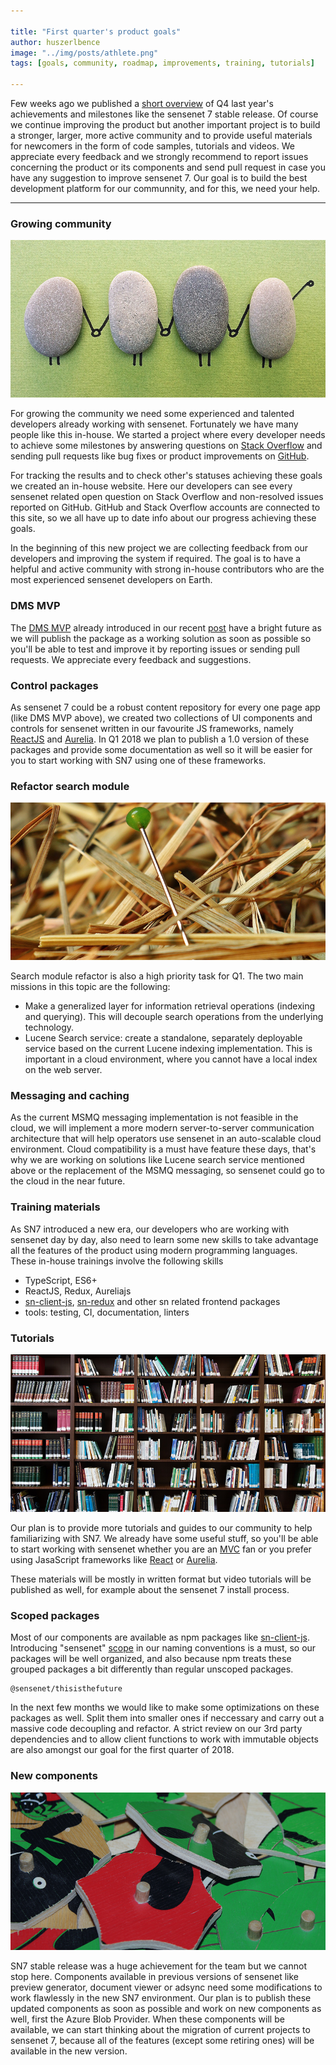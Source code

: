 ```yaml
---

title: "First quarter's product goals"
author: huszerlbence
image: "../img/posts/athlete.png"
tags: [goals, community, roadmap, improvements, training, tutorials]

---
```


Few weeks ago we published a [short overview](/blog/2018/01/24/q4-results) of Q4 last year's achievements and milestones like the sensenet 7 stable release. Of course we continue improving the product but another important project is to build a stronger, larger, more active community and to provide useful materials for newcomers in the form of code samples, tutorials and videos.
We appreciate every feedback and we strongly recommend to report issues concerning the product or its components and send pull request in case you have any suggestion to improve sensenet 7. 
Our goal is to build the best development platform for our communnity, and for this, we need your help.

---

### Growing community
![Community Rocks](/img/posts/community-rocks.png "Community Rocks")

For growing the community we need some experienced and talented developers already working with sensenet. Fortunately we have many people like this in-house. We started a project where every developer needs to achieve some milestones by answering questions on [Stack Overflow](https://stackoverflow.com/questions/tagged/sensenet) and sending pull requests like bug fixes or product improvements on [GitHub](https://github.com/SenseNet).

For tracking the results and to check other's statuses achieving these goals we created an in-house website.
Here our developers can see every sensenet related open question on Stack Overflow and non-resolved issues reported on GitHub.
GitHub and Stack Overflow accounts are connected to this site, so we all have up to date info about our progress achieving these goals.

In the beginning of this new project we are collecting feedback from our developers and improving the system if required. The goal is to have a helpful and active community with strong in-house contributors who are the most experienced sensenet developers on Earth.


### DMS MVP

The [DMS MVP](https://github.com/SenseNet/sn-dms-demo) already introduced in our recent [post](/blog/2018/01/24/q4-results#dms-mvp) have a bright future as we will publish the package as a working solution as soon as possible so you'll be able to test and improve it by reporting issues or sending pull requests. We appreciate every feedback and suggestions.

### Control packages

As sensenet 7 could be a robust content repository for every one page app (like DMS MVP above), we created two collections of UI components and controls for sensenet written in our favourite JS frameworks, namely [ReactJS](https://github.com/SenseNet/sn-controls-react) and [Aurelia](https://github.com/SenseNet/sn-controls-aurelia).
In Q1 2018 we plan to publish a 1.0 version of these packages and provide some documentation as well so it will be easier for you to start working with SN7 using one of these frameworks.


### Refactor search module
![Needle in a haystack](/img/posts/needle-in-haystack.png "Needle in a haystack")

Search module refactor is also a high priority task for Q1. The two main missions in this topic are the following:
- Make a generalized layer for information retrieval operations (indexing and querying). This will decouple search operations from the underlying technology.
- Lucene Search service: create a standalone, separately deployable service based on the current Lucene indexing implementation. This is important in a cloud environment, where you cannot have a local index on the web server.


### Messaging and caching

As the current MSMQ messaging implementation is not feasible in the cloud, we will implement a more modern server-to-server communication architecture that will help operators use sensenet in an auto-scalable cloud environment.
Cloud compatibility is a must have feature these days, that's why we are working on solutions like Lucene search service mentioned above or the replacement of the MSMQ messaging, so sensenet could go to the cloud in the near future. 

### Training materials

As SN7 introduced a new era, our developers who are working with sensenet day by day, also need to learn some new skills to take advantage all the features of the product using modern programming languages.
These in-house trainings involve the following skills
- TypeScript, ES6+
- ReactJS, Redux, Aureliajs
- [sn-client-js](https://github.com/SenseNet/sn-client-js), [sn-redux](https://github.com/SenseNet/sn-redux) and other sn related frontend packages
- tools: testing, CI, documentation, linters

### Tutorials
![Tutorials](/img/posts/bookshelf.png "Tutorials")

Our plan is to provide more tutorials and guides to our community to help familiarizing with SN7.
We already have some useful stuff, so you'll be able to start working with sensenet whether you are an [MVC](/docs/tutorials/starting-out-with-mvc/) fan or you prefer using JasaScript frameworks like [React](/docs/tutorials/starting-out-with-reactjs/) or [Aurelia](/blog/2018/01/10/starting-out-with-aurelia).

These materials will be mostly in written format but video tutorials will be published as well, for example about the sensenet 7 install process.

### Scoped packages

Most of our components are available as npm packages like [sn-client-js](https://github.com/SenseNet/sn-client-js).
Introducing "sensenet" [scope](https://docs.npmjs.com/misc/scope) in our naming conventions is a must, so our packages will be well organized, and also because npm treats these grouped packages a bit differently than regular unscoped packages.

```
@sensenet/thisisthefuture
```

In the next few months we would like to make some optimizations on these packages as well. Split them into smaller ones if neccessary and carry out a massive code decoupling and refactor. A strict review on our 3rd party dependencies and to allow client functions to work with immutable objects are also amongst our goal for the first quarter of 2018.



### New components
![Components](/img/posts/toy-pieces.png "Components")

SN7 stable release was a huge achievement for the team but we cannot stop here. Components available in previous versions of sensenet like preview generator, document viewer or adsync need some modifications to work flawlessly in the new SN7 environment. Our plan is to publish these updated components as soon as possible and work on new components as well, first the Azure Blob Provider.
When these components will be available, we can start thinking about the migration of current projects to sensenet 7, because all of the features (except some retiring ones) will be available in the new version.
